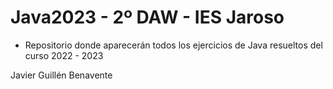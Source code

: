 # Java2023 - 2º DAW - IES Jaroso

- Repositorio donde aparecerán todos los ejercicios de Java resueltos del curso 2022 - 2023

Javier Guillén Benavente
